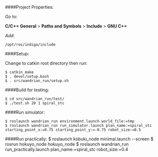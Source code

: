 ####Project Properties:

_Go to_: 

__C/C++ General__ > __Paths and Symbols__ > __Include__ > __GNU C++__

_Add_:

 `/opt/ros/indigo/include`
 
####Setup:

Change to catkin root directory then run:

    $ catkin_make
    $ . devel/setup.bash
    $ . src/wandrian_run/setup.sh

####Build for testing:

    $ cd src/wandrian_run/test/
    $ ./test.sh 20 1 spiral_stc

####Run simulator:

    $ roslaunch wandrian_run environment.launch world_file:=tmp
    $ roslaunch wandrian_run run_simulator.launch plan_name:=spiral_stc starting_point_x:=0.75 starting_point_y:=-0.75 robot_size:=0.5

####Run practically:
	$ roslaunch kobuki_node minimal.launch --screen
	$ rosrun hokuyo_node hokuyo_node
	$ roslaunch wandrian_run run_practically.launch plan_name:=spiral_stc robot_size:=0.4